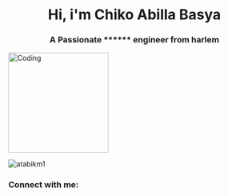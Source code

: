 <h1 align="center">Hi, i'm Chiko Abilla Basya </h1>

<h3 align="center">A Passionate ****** engineer from harlem</h3>
<img align="center" alt="Coding" height = "200" src="https://media1.tenor.com/m/QXVs4QWLlzkAAAAC/spider-man.gif">


<p align="left"> <img src="https://komarev.com/ghpvc/?username=atabikm1&label=Profile%20views&color=0e75b6&style=flat" alt="atabikm1" /> </p>

<h3 align="left">Connect with me:</h3>
<p align="left">






<!--
**Chikoabillabasya/Chikoabillabasya** is a ✨ _special_ ✨ repository because its `README.md` (this file) appears on your GitHub profile.
Here are some ideas to get you started:

- 🔭 I’m currently working on ...
- 🌱 I’m currently learning ...
- 👯 I’m looking to collaborate on ...
- 🤔 I’m looking for help with ...
- 💬 Ask me about ...
- 📫 How to reach me: ...
- 😄 Pronouns: ...
- ⚡ Fun fact: ...
-->
